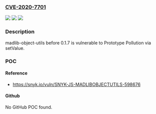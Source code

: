 ### [CVE-2020-7701](https://cve.mitre.org/cgi-bin/cvename.cgi?name=CVE-2020-7701)
![](https://img.shields.io/static/v1?label=Product&message=madlib-object-utils&color=blue)
![](https://img.shields.io/static/v1?label=Version&message=%3C%200.1.7%20&color=brighgreen)
![](https://img.shields.io/static/v1?label=Vulnerability&message=Prototype%20Pollution&color=brighgreen)

### Description

madlib-object-utils before 0.1.7 is vulnerable to Prototype Pollution via setValue.

### POC

#### Reference
- https://snyk.io/vuln/SNYK-JS-MADLIBOBJECTUTILS-598676

#### Github
No GitHub POC found.

